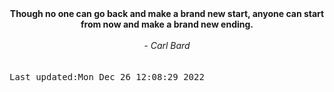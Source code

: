 
<div align="center"><b><span>Though no one can go back and make a brand new start, anyone can start from now and make a brand new ending.</span></b><br><br><i> - Carl Bard</i></div>
<br><br><kbd>Last updated:Mon Dec 26 12:08:29 2022</kbd>